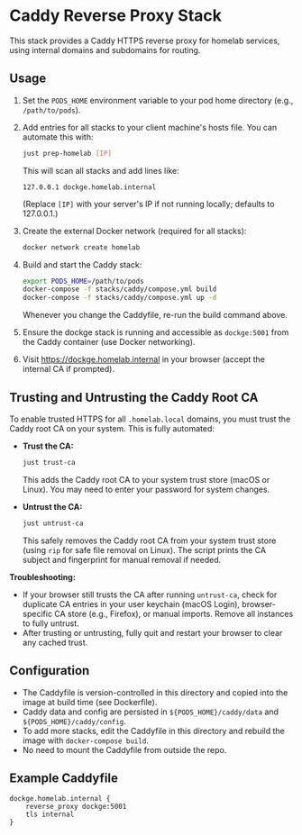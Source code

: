 # Caddy Reverse Proxy Stack

This stack provides a Caddy HTTPS reverse proxy for homelab services, using internal domains and subdomains for routing.

## Usage

1. Set the `PODS_HOME` environment variable to your pod home directory (e.g., `/path/to/pods`).

2. Add entries for all stacks to your client machine's hosts file. You can automate this with:

    ```sh
    just prep-homelab [IP]
    ```

    This will scan all stacks and add lines like:

    ```
    127.0.0.1 dockge.homelab.internal
    ```

    (Replace `[IP]` with your server's IP if not running locally; defaults to 127.0.0.1.)

3. Create the external Docker network (required for all stacks):

    ```sh
    docker network create homelab
    ```

4. Build and start the Caddy stack:

    ```sh
    export PODS_HOME=/path/to/pods
    docker-compose -f stacks/caddy/compose.yml build
    docker-compose -f stacks/caddy/compose.yml up -d
    ```

    Whenever you change the Caddyfile, re-run the build command above.

5. Ensure the dockge stack is running and accessible as `dockge:5001` from the Caddy container (use Docker networking).

6. Visit https://dockge.homelab.internal in your browser (accept the internal CA if prompted).

## Trusting and Untrusting the Caddy Root CA

To enable trusted HTTPS for all `.homelab.local` domains, you must trust the Caddy root CA on your system. This is fully automated:

-   **Trust the CA:**

    ```sh
    just trust-ca
    ```

    This adds the Caddy root CA to your system trust store (macOS or Linux). You may need to enter your password for system changes.

-   **Untrust the CA:**
    ```sh
    just untrust-ca
    ```
    This safely removes the Caddy root CA from your system trust store (using `rip` for safe file removal on Linux). The script prints the CA subject and fingerprint for manual removal if needed.

**Troubleshooting:**

-   If your browser still trusts the CA after running `untrust-ca`, check for duplicate CA entries in your user keychain (macOS Login), browser-specific CA store (e.g., Firefox), or manual imports. Remove all instances to fully untrust.
-   After trusting or untrusting, fully quit and restart your browser to clear any cached trust.

## Configuration

-   The Caddyfile is version-controlled in this directory and copied into the image at build time (see Dockerfile).
-   Caddy data and config are persisted in `${PODS_HOME}/caddy/data` and `${PODS_HOME}/caddy/config`.
-   To add more stacks, edit the Caddyfile in this directory and rebuild the image with `docker-compose build`.
-   No need to mount the Caddyfile from outside the repo.

## Example Caddyfile

```
dockge.homelab.internal {
    reverse_proxy dockge:5001
    tls internal
}
```
